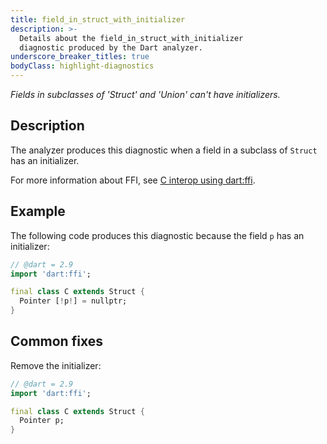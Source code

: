 ```yaml
---
title: field_in_struct_with_initializer
description: >-
  Details about the field_in_struct_with_initializer
  diagnostic produced by the Dart analyzer.
underscore_breaker_titles: true
bodyClass: highlight-diagnostics
---
```


_Fields in subclasses of 'Struct' and 'Union' can't have initializers._

## Description

The analyzer produces this diagnostic when a field in a subclass of
`Struct` has an initializer.

For more information about FFI, see [C interop using dart:ffi][ffi].

## Example

The following code produces this diagnostic because the field `p` has an
initializer:

```dart
// @dart = 2.9
import 'dart:ffi';

final class C extends Struct {
  Pointer [!p!] = nullptr;
}
```

## Common fixes

Remove the initializer:

```dart
// @dart = 2.9
import 'dart:ffi';

final class C extends Struct {
  Pointer p;
}
```

[ffi]: /interop/c-interop
